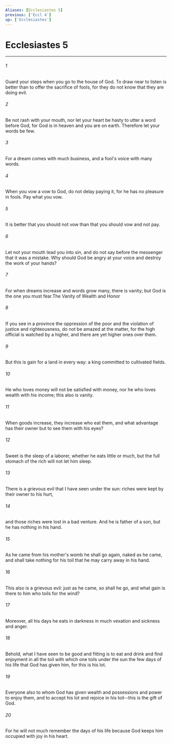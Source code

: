 ```yaml
---
Aliases: [Ecclesiastes 5]
previous: ['Eccl 4']
up: ['Ecclesiastes']
---
```

# Ecclesiastes 5

***

 

###### 1 
Guard your steps when you go to the house of God. To draw near to listen is better than to offer the sacrifice of fools, for they do not know that they are doing evil. 
 

###### 2 
Be not rash with your mouth, nor let your heart be hasty to utter a word before God, for God is in heaven and you are on earth. Therefore let your words be few. 
 

###### 3 
For a dream comes with much business, and a fool's voice with many words.
 
 

###### 4 
When you vow a vow to God, do not delay paying it, for he has no pleasure in fools. Pay what you vow. 
 

###### 5 
It is better that you should not vow than that you should vow and not pay. 
 

###### 6 
Let not your mouth lead you into sin, and do not say before the messenger that it was a mistake. Why should God be angry at your voice and destroy the work of your hands? 
 

###### 7 
For when dreams increase and words grow many, there is vanity; but God is the one you must fear.The Vanity of Wealth and Honor
 
 

###### 8 
If you see in a province the oppression of the poor and the violation of justice and righteousness, do not be amazed at the matter, for the high official is watched by a higher, and there are yet higher ones over them. 
 

###### 9 
But this is gain for a land in every way: a king committed to cultivated fields.
 
 

###### 10 
He who loves money will not be satisfied with money, nor he who loves wealth with his income; this also is vanity. 
 

###### 11 
When goods increase, they increase who eat them, and what advantage has their owner but to see them with his eyes? 
 

###### 12 
Sweet is the sleep of a laborer, whether he eats little or much, but the full stomach of the rich will not let him sleep.
 
 

###### 13 
There is a grievous evil that I have seen under the sun: riches were kept by their owner to his hurt, 
 

###### 14 
and those riches were lost in a bad venture. And he is father of a son, but he has nothing in his hand. 
 

###### 15 
As he came from his mother's womb he shall go again, naked as he came, and shall take nothing for his toil that he may carry away in his hand. 
 

###### 16 
This also is a grievous evil: just as he came, so shall he go, and what gain is there to him who toils for the wind? 
 

###### 17 
Moreover, all his days he eats in darkness in much vexation and sickness and anger.
 
 

###### 18 
Behold, what I have seen to be good and fitting is to eat and drink and find enjoyment in all the toil with which one toils under the sun the few days of his life that God has given him, for this is his lot. 
 

###### 19 
Everyone also to whom God has given wealth and possessions and power to enjoy them, and to accept his lot and rejoice in his toil--this is the gift of God. 
 

###### 20 
For he will not much remember the days of his life because God keeps him occupied with joy in his heart.
 
